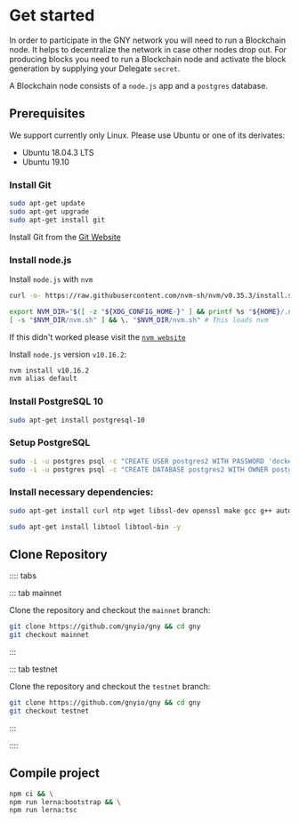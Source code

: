 # Get started

In order to participate in the GNY network you will need to run a Blockchain node. It helps to decentralize the network in case other nodes drop out. For producing blocks you need to run a Blockchain node and activate the block generation by supplying your Delegate `secret`.

A Blockchain node consists of a `node.js` app and a `postgres` database.

## Prerequisites

We support currently only Linux. Please use Ubuntu or one of its derivates:

- Ubuntu 18.04.3 LTS
- Ubuntu 19.10

### Install Git

```bash
sudo apt-get update
sudo apt-get upgrade
sudo apt-get install git
```

Install Git from the [Git Website](https://git-scm.com/)

### Install node.js

Install `node.js` with `nvm`

```bash
curl -o- https://raw.githubusercontent.com/nvm-sh/nvm/v0.35.3/install.sh | bash

export NVM_DIR="$([ -z "${XDG_CONFIG_HOME-}" ] && printf %s "${HOME}/.nvm" || printf %s "${XDG_CONFIG_HOME}/nvm")"
[ -s "$NVM_DIR/nvm.sh" ] && \. "$NVM_DIR/nvm.sh" # This loads nvm
```

If this didn't worked please visit the [`nvm website`](https://github.com/nvm-sh/nvm)

Install `node.js` version `v10.16.2`:

```bash
nvm install v10.16.2
nvm alias default
```

### Install PostgreSQL 10

```bash
sudo apt-get install postgresql-10
```

### Setup PostgreSQL

```bash
sudo -i -u postgres psql -c "CREATE USER postgres2 WITH PASSWORD 'docker' CREATEDB;"
sudo -i -u postgres psql -c "CREATE DATABASE postgres2 WITH OWNER postgres2;"
```

### Install necessary dependencies:

```bash
sudo apt-get install curl ntp wget libssl-dev openssl make gcc g++ autoconf automake python build-essential -y

sudo apt-get install libtool libtool-bin -y
```

## Clone Repository

:::: tabs

::: tab mainnet

Clone the repository and checkout the `mainnet` branch:

```bash
git clone https://github.com/gnyio/gny && cd gny
git checkout mainnet
```

:::

::: tab testnet

Clone the repository and checkout the `testnet` branch:

```bash
git clone https://github.com/gnyio/gny && cd gny
git checkout testnet
```

:::

::::

## Compile project

```bash
npm ci && \
npm run lerna:bootstrap && \
npm run lerna:tsc
```
